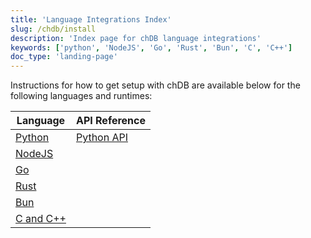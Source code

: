 ```yaml
---
title: 'Language Integrations Index'
slug: /chdb/install
description: 'Index page for chDB language integrations'
keywords: ['python', 'NodeJS', 'Go', 'Rust', 'Bun', 'C', 'C++']
doc_type: 'landing-page'
---
```


Instructions for how to get setup with chDB are available below for the following languages and runtimes:

| Language                               | API Reference                       |
|----------------------------------------|-------------------------------------|
| [Python](/chdb/install/python) | [Python API](/chdb/api/python) |
| [NodeJS](/chdb/install/nodejs) |                                     |
| [Go](/chdb/install/go)         |                                     |
| [Rust](/chdb/install/rust)     |                                     |
| [Bun](/chdb/install/bun)       |                                     |
| [C and C++](/chdb/install/c)   |                                     |
